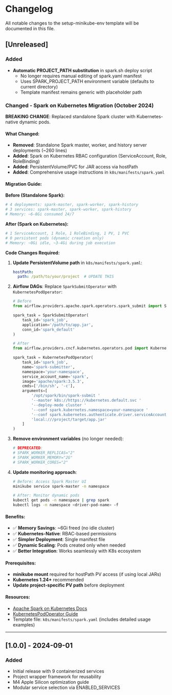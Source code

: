 # Changelog

All notable changes to the setup-minikube-env template will be documented in this file.

## [Unreleased]

### Added
- **Automatic PROJECT_PATH substitution** in spark.sh deploy script
  - No longer requires manual editing of spark.yaml manifest
  - Uses SPARK_PROJECT_PATH environment variable (defaults to current directory)
  - Template manifest remains generic with placeholder path

### Changed - Spark on Kubernetes Migration (October 2024)

**BREAKING CHANGE**: Replaced standalone Spark cluster with Kubernetes-native dynamic pods.

#### What Changed:
- **Removed**: Standalone Spark master, worker, and history server deployments (~260 lines)
- **Added**: Spark on Kubernetes RBAC configuration (ServiceAccount, Role, RoleBinding)
- **Added**: PersistentVolume/PVC for JAR access via hostPath
- **Added**: Comprehensive usage instructions in `k8s/manifests/spark.yaml`

#### Migration Guide:

**Before (Standalone Spark):**
```yaml
# 4 deployments: spark-master, spark-worker, spark-history
# 3 services: spark-master, spark-worker, spark-history
# Memory: ~6-8Gi consumed 24/7
```

**After (Spark on Kubernetes):**
```yaml
# 1 ServiceAccount, 1 Role, 1 RoleBinding, 1 PV, 1 PVC
# 0 persistent pods (dynamic creation only)
# Memory: ~0Gi idle, ~3-4Gi during job execution
```

**Code Changes Required:**

1. **Update PersistentVolume path** in `k8s/manifests/spark.yaml`:
   ```yaml
   hostPath:
     path: /path/to/your/project  # UPDATE THIS
   ```

2. **Airflow DAGs**: Replace `SparkSubmitOperator` with `KubernetesPodOperator`:
   ```python
   # Before
   from airflow.providers.apache.spark.operators.spark_submit import SparkSubmitOperator

   spark_task = SparkSubmitOperator(
       task_id='spark_job',
       application='/path/to/app.jar',
       conn_id='spark_default'
   )

   # After
   from airflow.providers.cncf.kubernetes.operators.pod import KubernetesPodOperator

   spark_task = KubernetesPodOperator(
       task_id='spark_job',
       name='spark-submitter',
       namespace='your-namespace',
       service_account_name='spark',
       image='apache/spark:3.5.3',
       cmds=['/bin/sh', '-c'],
       arguments=[
           '/opt/spark/bin/spark-submit '
           '--master k8s://https://kubernetes.default.svc '
           '--deploy-mode cluster '
           '--conf spark.kubernetes.namespace=your-namespace '
           '--conf spark.kubernetes.authenticate.driver.serviceAccountName=spark '
           'local:///project/target/app.jar'
       ]
   )
   ```

3. **Remove environment variables** (no longer needed):
   ```bash
   # DEPRECATED:
   # SPARK_WORKER_REPLICAS="2"
   # SPARK_WORKER_MEMORY="2G"
   # SPARK_WORKER_CORES="2"
   ```

4. **Update monitoring approach**:
   ```bash
   # Before: Access Spark Master UI
   minikube service spark-master -n namespace

   # After: Monitor dynamic pods
   kubectl get pods -n namespace | grep spark
   kubectl logs -n namespace <driver-pod-name> -f
   ```

#### Benefits:

- ✅ **Memory Savings**: ~6Gi freed (no idle cluster)
- ✅ **Kubernetes-Native**: RBAC-based permissions
- ✅ **Simpler Deployment**: Single manifest file
- ✅ **Dynamic Scaling**: Pods created only when needed
- ✅ **Better Integration**: Works seamlessly with K8s ecosystem

#### Prerequisites:

- **minikube mount** required for hostPath PV access (if using local JARs)
- **Kubernetes 1.24+** recommended
- **Update project-specific PV path** before deployment

#### Resources:

- [Apache Spark on Kubernetes Docs](https://spark.apache.org/docs/latest/running-on-kubernetes.html)
- [KubernetesPodOperator Guide](https://airflow.apache.org/docs/apache-airflow-providers-cncf-kubernetes/stable/operators.html)
- Template file: `k8s/manifests/spark.yaml` (includes detailed usage examples)

---

## [1.0.0] - 2024-09-01

### Added
- Initial release with 9 containerized services
- Project wrapper framework for reusability
- M4 Apple Silicon optimization guide
- Modular service selection via ENABLED_SERVICES
